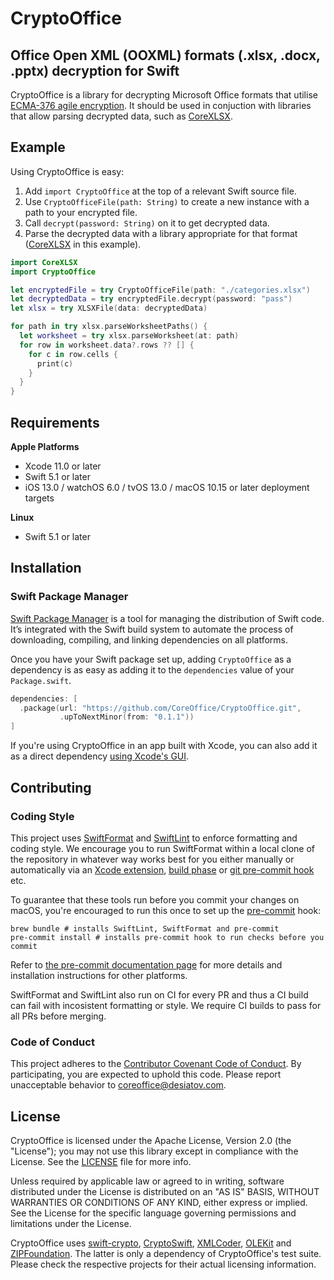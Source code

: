 # CryptoOffice

## Office Open XML (OOXML) formats (.xlsx, .docx, .pptx) decryption for Swift

CryptoOffice is a library for decrypting Microsoft Office formats that utilise
[ECMA-376 agile encryption](https://docs.microsoft.com/en-us/openspecs/office_file_formats/ms-offcrypto/cab78f5c-9c17-495e-bea9-032c63f02ad8). It should be used in conjuction
with libraries that allow parsing decrypted data, such as
[CoreXLSX](https://github.com/CoreOffice/CoreXLSX).

## Example

Using CryptoOffice is easy:

1. Add `import CryptoOffice` at the top of a relevant Swift source file.
2. Use `CryptoOfficeFile(path: String)` to create a new instance with a path to your encrypted file.
3. Call `decrypt(password: String)` on it to get decrypted data.
4. Parse the decrypted data with a library appropriate for that format
   ([CoreXLSX](https://github.com/CoreOffice/CoreXLSX) in this example).

```swift
import CoreXLSX
import CryptoOffice

let encryptedFile = try CryptoOfficeFile(path: "./categories.xlsx")
let decryptedData = try encryptedFile.decrypt(password: "pass")
let xlsx = try XLSXFile(data: decryptedData)

for path in try xlsx.parseWorksheetPaths() {
  let worksheet = try xlsx.parseWorksheet(at: path)
  for row in worksheet.data?.rows ?? [] {
    for c in row.cells {
      print(c)
    }
  }
}
```

## Requirements

**Apple Platforms**

- Xcode 11.0 or later
- Swift 5.1 or later
- iOS 13.0 / watchOS 6.0 / tvOS 13.0 / macOS 10.15 or later deployment targets

**Linux**

- Swift 5.1 or later

## Installation

### Swift Package Manager

[Swift Package Manager](https://swift.org/package-manager/) is a tool for
managing the distribution of Swift code. It’s integrated with the Swift build
system to automate the process of downloading, compiling, and linking
dependencies on all platforms.

Once you have your Swift package set up, adding `CryptoOffice` as a dependency is as
easy as adding it to the `dependencies` value of your `Package.swift`.

```swift
dependencies: [
  .package(url: "https://github.com/CoreOffice/CryptoOffice.git",
           .upToNextMinor(from: "0.1.1"))
]
```

If you're using CryptoOffice in an app built with Xcode, you can also add it as a direct
dependency [using Xcode's
GUI](https://developer.apple.com/documentation/xcode/adding_package_dependencies_to_your_app).

## Contributing

### Coding Style

This project uses [SwiftFormat](https://github.com/nicklockwood/SwiftFormat)
and [SwiftLint](https://github.com/realm/SwiftLint) to
enforce formatting and coding style. We encourage you to run SwiftFormat within
a local clone of the repository in whatever way works best for you either
manually or automatically via an [Xcode
extension](https://github.com/nicklockwood/SwiftFormat#xcode-source-editor-extension),
[build phase](https://github.com/nicklockwood/SwiftFormat#xcode-build-phase) or
[git pre-commit
hook](https://github.com/nicklockwood/SwiftFormat#git-pre-commit-hook) etc.

To guarantee that these tools run before you commit your changes on macOS, you're encouraged
to run this once to set up the [pre-commit](https://pre-commit.com/) hook:

```
brew bundle # installs SwiftLint, SwiftFormat and pre-commit
pre-commit install # installs pre-commit hook to run checks before you commit
```

Refer to [the pre-commit documentation page](https://pre-commit.com/) for more details
and installation instructions for other platforms.

SwiftFormat and SwiftLint also run on CI for every PR and thus a CI build can
fail with incosistent formatting or style. We require CI builds to pass for all
PRs before merging.

### Code of Conduct

This project adheres to the [Contributor Covenant Code of
Conduct](https://github.com/CoreOffice/CryptoOffice/blob/master/CODE_OF_CONDUCT.md).
By participating, you are expected to uphold this code. Please report
unacceptable behavior to coreoffice@desiatov.com.

## License

CryptoOffice is licensed under the Apache License, Version 2.0 (the "License");
you may not use this library except in compliance with the License.
See the
[LICENSE](https://github.com/CoreOffice/CryptoOffice/blob/master/LICENSE) file
for more info.

Unless required by applicable law or agreed to in writing, software
distributed under the License is distributed on an "AS IS" BASIS,
WITHOUT WARRANTIES OR CONDITIONS OF ANY KIND, either express or implied.
See the License for the specific language governing permissions and
limitations under the License.

CryptoOffice uses [swift-crypto](https://github.com/apple/swift-crypto/),
[CryptoSwift](https://github.com/krzyzanowskim/CryptoSwift),
[XMLCoder](https://github.com/MaxDesiatov/XMLCoder),
[OLEKit](https://github.com/CoreOffice/OLEKit) and
[ZIPFoundation](https://github.com/weichsel/ZIPFoundation). The latter is only
a dependency of CryptoOffice's test suite. Please check the respective projects
for their actual licensing information.
